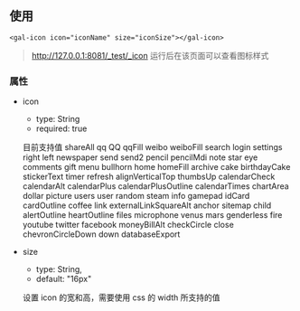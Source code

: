 ## 使用

```
<gal-icon icon="iconName" size="iconSize"></gal-icon>
```

> http://127.0.0.1:8081/_test/_icon 运行后在该页面可以查看图标样式

### 属性

-   icon

    -   type: String
    -   required: true

    目前支持值
    shareAll qq QQ qqFill weibo weiboFill search login settings right left newspaper send send2 pencil pencilMdi note star eye comments gift menu bullhorn home homeFill archive cake birthdayCake stickerText timer refresh alignVerticalTop thumbsUp calendarCheck calendarAlt calendarPlus calendarPlusOutline calendarTimes chartArea dollar picture users user random steam info gamepad idCard cardOutline coffee link externalLinkSquareAlt anchor sitemap child alertOutline heartOutline files microphone venus mars genderless fire youtube twitter facebook moneyBillAlt checkCircle close chevronCircleDown down databaseExport

-   size

    -   type: String,
    -   default: "16px"

    设置 icon 的宽和高，需要使用 css 的 width 所支持的值
